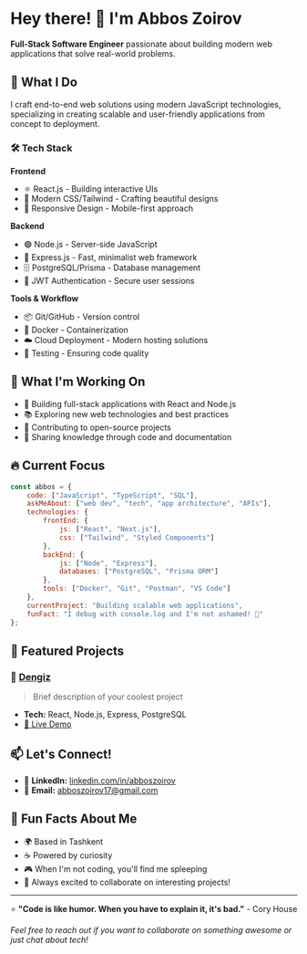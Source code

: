# Hey there! 👋 I'm Abbos Zoirov

**Full-Stack Software Engineer** passionate about building modern web applications that solve real-world problems.

## 🚀 What I Do

I craft end-to-end web solutions using modern JavaScript technologies, specializing in creating scalable and user-friendly applications from concept to deployment.

### 🛠️ Tech Stack

**Frontend**
- ⚛️ React.js - Building interactive UIs
- 🎨 Modern CSS/Tailwind - Crafting beautiful designs
- 📱 Responsive Design - Mobile-first approach

**Backend**
- 🟢 Node.js - Server-side JavaScript
- 🚀 Express.js - Fast, minimalist web framework
- 🗄️ PostgreSQL/Prisma - Database management
- 🔐 JWT Authentication - Secure user sessions

**Tools & Workflow**
- 📦 Git/GitHub - Version control
- 🐳 Docker - Containerization
- ☁️ Cloud Deployment - Modern hosting solutions
- 🧪 Testing - Ensuring code quality

## 💼 What I'm Working On

- 🔨 Building full-stack applications with React and Node.js
- 📚 Exploring new web technologies and best practices
- 🌟 Contributing to open-source projects
- 📖 Sharing knowledge through code and documentation

## 🔥 Current Focus

```javascript
const abbos = {
    code: ["JavaScript", "TypeScript", "SQL"],
    askMeAbout: ["web dev", "tech", "app architecture", "APIs"],
    technologies: {
        frontEnd: {
            js: ["React", "Next.js"],
            css: ["Tailwind", "Styled Components"]
        },
        backEnd: {
            js: ["Node", "Express"],
            databases: ["PostgreSQL", "Prisma ORM"]
        },
        tools: ["Docker", "Git", "Postman", "VS Code"]
    },
    currentProject: "Building scalable web applications",
    funFact: "I debug with console.log and I'm not ashamed! 🐛"
};
```

## 🌟 Featured Projects

### 📝 [Dengiz](https://dengiz.biz)
> Brief description of your coolest project
- **Tech:** React, Node.js, Express, PostgreSQL
- [🔗 Live Demo](https://dengiz.biz)

## 📫 Let's Connect!

- 💼 **LinkedIn:** [linkedin.com/in/abboszoirov](https://www.linkedin.com/in/dotnetbuilt/)
- 📧 **Email:** abboszoirov17@gmail.com

## 🎯 Fun Facts About Me

- 🌍 Based in Tashkent
- ☕ Powered by curiosity
- 🎮 When I'm not coding, you'll find me spleeping
- 🚀 Always excited to collaborate on interesting projects!

---

⭐️ **"Code is like humor. When you have to explain it, it's bad."** - Cory House

*Feel free to reach out if you want to collaborate on something awesome or just chat about tech!*
